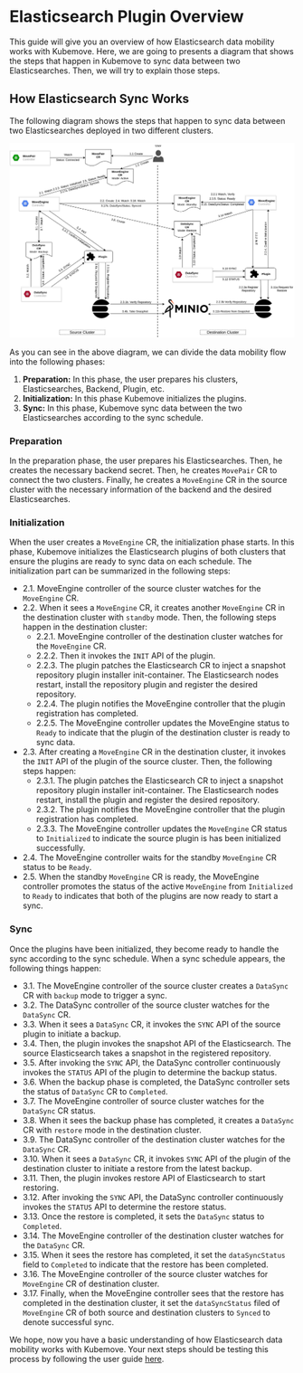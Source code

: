 # Elasticsearch Plugin Overview

This guide will give you an overview of how Elasticsearch data mobility works with Kubemove. Here, we are going to presents a diagram that shows the steps that happen in Kubemove to sync data between two Elasticsearches. Then, we will try to explain those steps.

## How Elasticsearch Sync Works

The following diagram shows the steps that happen to sync data between two Elasticsearches deployed in two different clusters.

![Elasticserch Sync Overview](/images/overview.jpg)

As you can see in the above diagram, we can divide the data mobility flow into the following phases:

1. **Preparation:** In this phase, the user prepares his clusters, Elasticsearches, Backend, Plugin, etc.
2. **Initialization:** In this phase Kubemove initializes the plugins.
3. **Sync:** In this phase, Kubemove sync data between the two Elasticsearches according to the sync schedule.

### Preparation

In the preparation phase, the user prepares his Elasticsearches. Then, he creates the necessary backend secret. Then, he creates `MovePair` CR to connect the two clusters. Finally, he creates a `MoveEngine` CR in the source cluster with the necessary information of the backend and the desired Elasticsearches.

### Initialization

When the user creates a `MoveEngine` CR, the initialization phase starts. In this phase, Kubemove initializes the Elasticsearch plugins of both clusters that ensure the plugins are ready to sync data on each schedule. The initialization part can be summarized in the following steps:

- 2.1. MoveEngine controller of the source cluster watches for the `MoveEngine` CR.
- 2.2. When it sees a `MoveEngine` CR, it creates another `MoveEngine` CR in the destination cluster with `standby` mode. Then, the following steps happen in the destination cluster:
    - 2.2.1. MoveEngine controller of the destination cluster watches for the `MoveEngine` CR.
    - 2.2.2. Then it invokes the `INIT` API of the plugin.
    - 2.2.3. The plugin patches the Elasticsearch CR to inject a snapshot repository plugin installer init-container. The Elasticsearch nodes restart, install the repository plugin and register the desired repository.
    - 2.2.4. The plugin notifies the MoveEngine controller that the plugin registration has completed.
    - 2.2.5. The MoveEngine controller updates the MoveEngine status to `Ready` to indicate that the plugin of the destination cluster is ready to sync data.
- 2.3. After creating a `MoveEngine` CR in the destination cluster, it invokes the `INIT` API of the plugin of the source cluster. Then, the following steps happen:
  - 2.3.1. The plugin patches the Elasticsearch CR to inject a snapshot repository plugin installer init-container. The Elasticsearch nodes restart, install the plugin and register the desired repository.
  - 2.3.2. The plugin notifies the MoveEngine controller that the plugin registration has completed.
  - 2.3.3. The MoveEngine controller updates the `MoveEngine` CR status to `Initialized` to indicate the source plugin is has been initialized successfully.
- 2.4. The MoveEngine controller waits for the standby `MoveEngine` CR status to be `Ready`.
- 2.5. When the standby `MoveEngine` CR is ready, the MoveEngine controller promotes the status of the active `MoveEngine` from `Initialized` to `Ready` to indicates that both of the plugins are now ready to start a sync.

### Sync

Once the plugins have been initialized, they become ready to handle the sync according to the sync schedule. When a sync schedule appears, the following things happen:

- 3.1. The MoveEngine controller of the source cluster creates a `DataSync` CR with `backup` mode to trigger a sync.
- 3.2. The DataSync controller of the source cluster watches for the `DataSync` CR.
- 3.3. When it sees a `DataSync` CR, it invokes the `SYNC` API of the source plugin to initiate a backup.
- 3.4. Then, the plugin invokes the snapshot API of the Elasticsearch. The source Elasticsearch takes a snapshot in the registered repository.
- 3.5. After invoking the `SYNC` API, the DataSync controller continuously invokes the `STATUS` API of the plugin to determine the backup status.
- 3.6. When the backup phase is completed, the DataSync controller sets the status of `DataSync` CR to `Completed`.
- 3.7. The MoveEngine controller of source cluster watches for the `DataSync` CR status.
- 3.8. When it sees the backup phase has completed, it creates a `DataSync` CR with `restore` mode in the destination cluster.
- 3.9. The DataSync controller of the destination cluster watches for the `DataSync` CR.
- 3.10. When it sees a `DataSync` CR, it invokes `SYNC` API of the plugin of the destination cluster to initiate a restore from the latest backup.
- 3.11. Then, the plugin invokes restore API of Elasticsearch to start restoring.
- 3.12. After invoking the `SYNC` API, the DataSync controller continuously invokes the `STATUS` API to determine the restore status.
- 3.13. Once the restore is completed, it sets the `DataSync` status to `Completed`.
- 3.14. The MoveEngine controller of the destination cluster watches for the `DataSync` CR.
- 3.15. When it sees the restore has completed, it set the `dataSyncStatus` field to `Completed` to indicate that the restore has been completed.
- 3.16. The MoveEngine controller of the source cluster watches for `MoveEngine` CR of destination cluster.
- 3.17. Finally, when the MoveEngine controller sees that the restore has completed in the destination cluster, it set the `dataSyncStatus` filed of `MoveEngine` CR of both source and destination clusters to `Synced` to denote successful sync.

We hope, now you have a basic understanding of how Elasticsearch data mobility works with Kubemove. Your next steps should be testing this process by following the user guide [here](/docs/user-guide.md).
